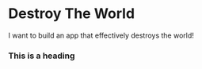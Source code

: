 # Destroy The World
I want to build an app that effectively destroys the world!

### This is a heading
